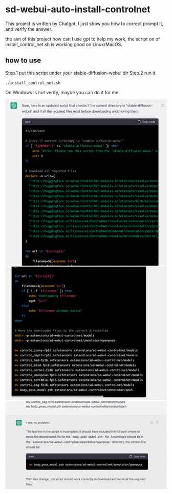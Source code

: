 # sd-webui-auto-install-controlnet
This project is written by Chatgpt, I just show you how to correct prompt it, and verify the answer.

the aim of this project how can I use gpt to help my work, the
script on of install_control_net.sh is working good on Linux/MacOS.

## how to use
Step.1 put this script under your stable-diffusion-webui dir
Step.2 run it.
```
./install_control_net.sh
```
On Windows is not verify, maybe you can do it for me.


![img_2.png](img_2.png)
![img_3.png](img_3.png)
![img_4.png](img_4.png)
